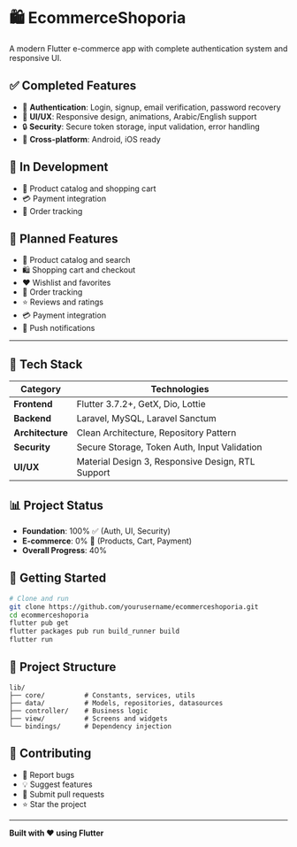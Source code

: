# 🛍️ EcommerceShoporia

A modern Flutter e-commerce app with complete authentication system and responsive UI.

## ✅ **Completed Features**

- 🔐 **Authentication**: Login, signup, email verification, password recovery
- 🎨 **UI/UX**: Responsive design, animations, Arabic/English support
- 🔒 **Security**: Secure token storage, input validation, error handling
- 📱 **Cross-platform**: Android, iOS ready

## 🔧 **In Development**
- 🛒 Product catalog and shopping cart
- 💳 Payment integration
- 📍 Order tracking

## 🎯 **Planned Features**
- 🛒 Product catalog and search
- 🛍️ Shopping cart and checkout
- ❤️ Wishlist and favorites
- 📍 Order tracking
- ⭐ Reviews and ratings
- 💳 Payment integration
- 🔔 Push notifications

---

## 🧰 **Tech Stack**

| Category | Technologies |
|----------|-------------|
| **Frontend** | Flutter 3.7.2+, GetX, Dio, Lottie |
| **Backend** | Laravel, MySQL, Laravel Sanctum |
| **Architecture** | Clean Architecture, Repository Pattern |
| **Security** | Secure Storage, Token Auth, Input Validation |
| **UI/UX** | Material Design 3, Responsive Design, RTL Support |

## 📊 **Project Status**
- **Foundation**: 100% ✅ (Auth, UI, Security)
- **E-commerce**: 0% 🔧 (Products, Cart, Payment)
- **Overall Progress**: 40%

## 🚀 **Getting Started**

```bash
# Clone and run
git clone https://github.com/yourusername/ecommerceshoporia.git
cd ecommerceshoporia
flutter pub get
flutter packages pub run build_runner build
flutter run
```

## 📁 **Project Structure**
```
lib/
├── core/          # Constants, services, utils
├── data/          # Models, repositories, datasources  
├── controller/    # Business logic
├── view/          # Screens and widgets
└── bindings/      # Dependency injection
```

## 🤝 **Contributing**
- 🐛 Report bugs
- 💡 Suggest features  
- 🔧 Submit pull requests
- ⭐ Star the project

---
**Built with ❤️ using Flutter**

